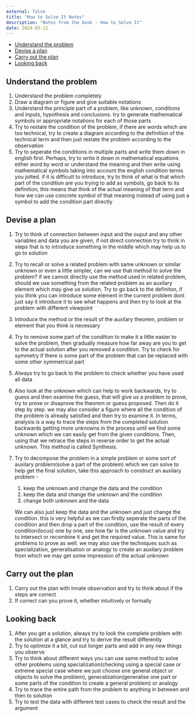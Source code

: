 ```yaml
---
external: false
title: "How to Solve It Notes"
description: "Notes from the book - How to Solve It"
date: 2024-03-12
---
```


- [Understand the problem](#understand-the-problem)
- [Devise a plan](#devise-a-plan)
- [Carry out the plan](#carry-out-the-plan)
- [Looking back](#looking-back)

## Understand the problem
1. Understand the problem completely
2. Draw a diagram or figure and give suitable notations
3. Understand the principle part of a problem, like unknown, conditions and inputs, hypothesis and conclusions. try to generate mathematical symbols or appropriate notations for each of those parts
4. Try to restate the condition of the problem, if there are words which are too technical, try to create a diagram according to the definition of the technical term and then just restate the problem according to the observation
5. Try to seperate the conditions in multiple parts and write them down in english first. Perhaps, try to write it down in mathematical equations either word by word or understand the meaning and then write using mathematical symbols taking into account the english condition terms you jotted. if it is difficult to introduce, try to think of what is that which part of the condition are you trying to add as symbols, go back to its definition, this means that think of the actual meaning of that term and how we can use concrete symbol of that meaning instead of using just a symbol to add the condition part directly

## Devise a plan

1. Try to think of connection between input and the ouput and any other variables and data you are given, if not direct connection try to think in steps that is to introduce something in the middle which may help us to go to solution
2. Try to recall or solve a related problem with same unknown or similar unknown or even a little simpler, can we use that method to solve the problem? if we cannot directly use the method used in related problem, should we use something from the related problem as an auxilary element which may give us solution. Try to go back to the definiton, if you think you can introduce some element in the current problem dont just say it introduce it to see what happens and then try to look at the problem with different viewpoint
3. Introduce the method or the result of the auxilary theorem, problem or element that you think is necessary
4. Try to remove some part of the condition to make it a little easier to solve the problem, then gradually measure how far away are you to get to the actual solution after you removed a condition. Try to check for symmetry if there is some part of the problem that can be replaced with some other symmetrical part
5. Always try to go back to the problem to check whether you have used all data
6. Also look at the unknown which can help to work backwards, try to guess and then examine the guess, that will give us a problem to prove, try to prove or disaprove the theorem or guess proposed. Then do it step by step. we may also consider a figure where all the condition of the problem is already satisfied and then try to examine it. In terms, analysis is a way to trace the steps from the completed solution backwards getting more unknowns in the process until we find some unknown which we can easily get from the given conditions. Then, using that we retrace the steps in reverse order to get the actual unknown. This method is called Synthesis.
7. Try to decompose the problem in a simple problem or some sort of auxilary problem(solve a part of the problem) which we can solve to help get the final solution, take this approach to construct an auxilary problem -
   1. keep the unknown and change the data and the condition
   2. keep the data and change the unknown and the condition
   3. change both unknown and the data

   We can also just keep the data and the unknown and just change the condition. this is very helpful as we can firstly seperate the parts of the condition and then drop a part of the condition, use the result of every condition(locus) one by one, see how far is the unknown value and try to intersect or recombine it and get the required value. This is same for problems to prove as well. we may also use the techniques such as specialization, generalisation or analogy to create an auxilary problem from which we may get some impression of the actual unknown

## Carry out the plan

1. Carry out the plan with innate observation and try to think about if the steps are correct
2. If correct can you prove it, whether intuitively or formally

## Looking back

1. After you get a solution, always try to look the complete problem with the solution at a glance and try to derive the result differently
2. Try to optimize it a bit, cut out longer parts and add in any new things you observe
3. Try to think about different ways you can use same method to solve other problems using specialization(checking using a special case or extreme special case where we just choose one general object or objects to solve the problem), generalization(generalise one part or some parts of the condition to create a general problem) or analogy
4. Try to trace the entire path from the problem to anything in between and then to solution
5. Try to test the data with different test cases to check the result and the argument
